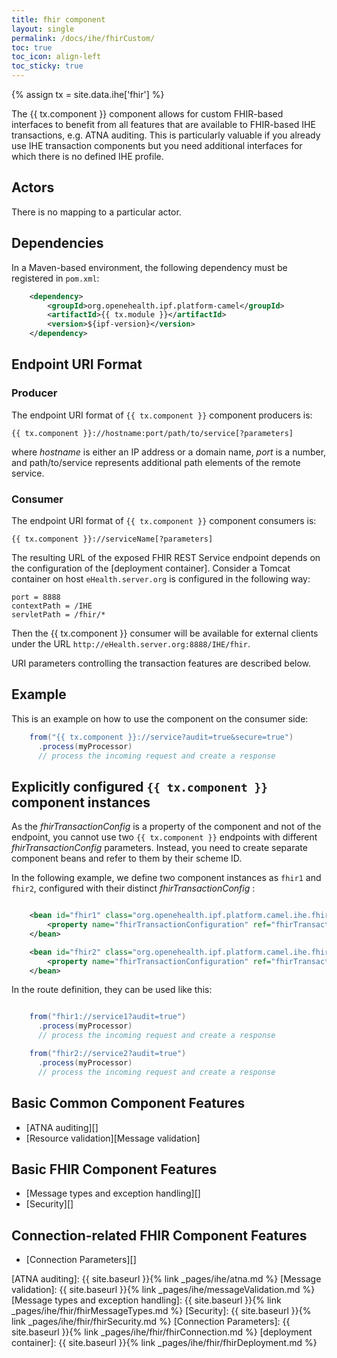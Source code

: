 ```yaml
---
title: fhir component
layout: single
permalink: /docs/ihe/fhirCustom/
toc: true
toc_icon: align-left
toc_sticky: true
---
```


{% assign tx = site.data.ihe['fhir'] %}

The {{ tx.component }} component allows for custom FHIR-based interfaces to benefit from all features that are available to
FHIR-based IHE transactions, e.g. ATNA auditing.
This is particularly valuable if you already use IHE transaction components but you need additional interfaces for
which there is no defined IHE profile.

## Actors

There is no mapping to a particular actor.

## Dependencies

In a Maven-based environment, the following dependency must be registered in `pom.xml`:

```xml
    <dependency>
        <groupId>org.openehealth.ipf.platform-camel</groupId>
        <artifactId>{{ tx.module }}</artifactId>
        <version>${ipf-version}</version>
    </dependency>
```

## Endpoint URI Format

### Producer

The endpoint URI format of `{{ tx.component }}` component producers is:

```
{{ tx.component }}://hostname:port/path/to/service[?parameters]
```

where *hostname* is either an IP address or a domain name, *port* is a number, and path/to/service represents additional path 
elements of the remote service.

### Consumer

The endpoint URI format of `{{ tx.component }}` component consumers is:

```
{{ tx.component }}://serviceName[?parameters]
```

The resulting URL of the exposed FHIR REST Service endpoint depends on the configuration of the [deployment container].
Consider a Tomcat container on  host `eHealth.server.org` is configured in the following way:

```
port = 8888
contextPath = /IHE
servletPath = /fhir/*
```

Then the {{ tx.component }} consumer will be available for external clients under the URL 
`http://eHealth.server.org:8888/IHE/fhir`.

URI parameters controlling the transaction features are described below.

## Example

This is an example on how to use the component on the consumer side:

```java
    from("{{ tx.component }}://service?audit=true&secure=true")
      .process(myProcessor)
      // process the incoming request and create a response
```

## Explicitly configured `{{ tx.component }}` component instances

As the *fhirTransactionConfig* is a property of the component and not of the endpoint, you cannot use two `{{ tx.component }}` endpoints
with different *fhirTransactionConfig* parameters. Instead, you need to create separate component beans and refer to them by their
scheme ID.

In the following example, we define two component instances as `fhir1` and `fhir2`, configured with their distinct *fhirTransactionConfig* :

```xml

    <bean id="fhir1" class="org.openehealth.ipf.platform.camel.ihe.fhir.core.custom.CustomFhirComponent">
        <property name="fhirTransactionConfiguration" ref="fhirTransactionConfig1"/>
    </bean>

    <bean id="fhir2" class="org.openehealth.ipf.platform.camel.ihe.fhir.core.custom.CustomFhirComponent">
        <property name="fhirTransactionConfiguration" ref="fhirTransactionConfig2"/>
    </bean>

```

In the route definition, they can be used like this:

```java

    from("fhir1://service1?audit=true")
      .process(myProcessor)
      // process the incoming request and create a response

    from("fhir2://service2?audit=true")
      .process(myProcessor)
      // process the incoming request and create a response
```

## Basic Common Component Features

* [ATNA auditing][]
* [Resource validation][Message validation]

## Basic FHIR Component Features

* [Message types and exception handling][]
* [Security][]

## Connection-related FHIR Component Features

* [Connection Parameters][]


[ATNA auditing]: {{ site.baseurl }}{% link _pages/ihe/atna.md %}
[Message validation]: {{ site.baseurl }}{% link _pages/ihe/messageValidation.md %}
[Message types and exception handling]: {{ site.baseurl }}{% link _pages/ihe/fhir/fhirMessageTypes.md %}
[Security]: {{ site.baseurl }}{% link _pages/ihe/fhir/fhirSecurity.md %}
[Connection Parameters]: {{ site.baseurl }}{% link _pages/ihe/fhir/fhirConnection.md %}
[deployment container]: {{ site.baseurl }}{% link _pages/ihe/fhir/fhirDeployment.md %}
